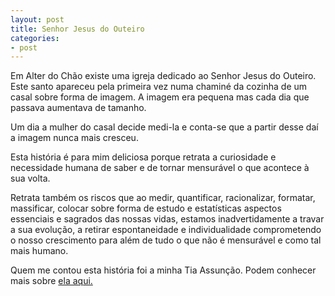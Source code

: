 ```yaml
---
layout: post
title: Senhor Jesus do Outeiro
categories:
- post
---
```

Em Alter do Chão existe uma igreja dedicado ao Senhor Jesus do Outeiro. Este santo apareceu pela primeira vez numa chaminé da cozinha de um casal sobre forma de imagem. A imagem era pequena mas cada dia que passava aumentava de tamanho. 

Um dia a mulher do casal decide medi-la e conta-se que a partir desse daí a imagem nunca mais cresceu. 

Esta história é para mim deliciosa porque retrata a curiosidade e necessidade humana de saber e de tornar mensurável o que acontece à sua volta. 

Retrata também os riscos que ao medir, quantificar, racionalizar, formatar, massificar, colocar sobre forma de estudo e estatísticas aspectos essenciais e sagrados das nossas vidas, estamos inadvertidamente a travar a sua evolução, a retirar espontaneidade e individualidade comprometendo o nosso crescimento para além de tudo o que não é mensurável e como tal mais humano.

Quem me contou esta história foi a minha Tia Assunção. Podem conhecer mais sobre [ela aqui.](http://itravellina.com/2014/07/27/happy-humans-assuncao/)
